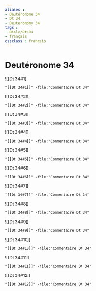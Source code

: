 ```yaml
---
aliases : 
- Deutéronome 34
- Dt 34
- Deuteronomy 34
tags : 
- Bible/Dt/34
- français
cssclass : français
---
```


# Deutéronome 34

![[Dt 34#1]]

```query
"[[Dt 34#1]]" -file:"Commentaire Dt 34"
```

![[Dt 34#2]]

```query
"[[Dt 34#2]]" -file:"Commentaire Dt 34"
```

![[Dt 34#3]]

```query
"[[Dt 34#3]]" -file:"Commentaire Dt 34"
```

![[Dt 34#4]]

```query
"[[Dt 34#4]]" -file:"Commentaire Dt 34"
```

![[Dt 34#5]]

```query
"[[Dt 34#5]]" -file:"Commentaire Dt 34"
```

![[Dt 34#6]]

```query
"[[Dt 34#6]]" -file:"Commentaire Dt 34"
```

![[Dt 34#7]]

```query
"[[Dt 34#7]]" -file:"Commentaire Dt 34"
```

![[Dt 34#8]]

```query
"[[Dt 34#8]]" -file:"Commentaire Dt 34"
```

![[Dt 34#9]]

```query
"[[Dt 34#9]]" -file:"Commentaire Dt 34"
```

![[Dt 34#10]]

```query
"[[Dt 34#10]]" -file:"Commentaire Dt 34"
```

![[Dt 34#11]]

```query
"[[Dt 34#11]]" -file:"Commentaire Dt 34"
```

![[Dt 34#12]]

```query
"[[Dt 34#12]]" -file:"Commentaire Dt 34"
```

